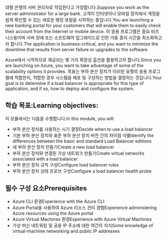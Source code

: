 <span data-ttu-id="7c465-101">대형 은행의 서버 관리자로 작업한다고 가정합니다.</span><span class="sxs-lookup"><span data-stu-id="7c465-101">Suppose you work as the server administrator for a large bank.</span></span> <span data-ttu-id="7c465-102">고객이 인터넷이나 모바일 장치에서 계정을 쉽게 확인할 수 있는 새로운 뱅킹 포털을 시작하는 중입니다.</span><span class="sxs-lookup"><span data-stu-id="7c465-102">You are launching a new banking portal for your customers that will enable them to easily check their account from the Internet or mobile device.</span></span> <span data-ttu-id="7c465-103">이 응용 프로그램은 중요 비즈니스용이며 서버 장애 또는 소프트웨어 업그레이드로 인한 가동 중지 시간을 최소화하고자 합니다.</span><span class="sxs-lookup"><span data-stu-id="7c465-103">The application is business-critical, and you want to minimize the downtime that results from server failure or upgrades to the software.</span></span>

<span data-ttu-id="7c465-104">Azure에서 시작하므로 제공되는 몇 가지 확장성 옵션을 활용하고자 합니다.</span><span class="sxs-lookup"><span data-stu-id="7c465-104">Since you are launching on Azure, you want to take advantage of some of the scalability options it provides.</span></span> <span data-ttu-id="7c465-105">목표는 부하 분산 장치가 이러한 유형의 응용 프로그램에 적합한지, 적합한 경우 시스템을 배포 및 구성하는 방법을 결정하는 것입니다.</span><span class="sxs-lookup"><span data-stu-id="7c465-105">Your goal is to determine if a load balancer is appropriate for this type of application, and if so, how to deploy and configure the system.</span></span>

## <a name="learning-objectives"></a><span data-ttu-id="7c465-106">학습 목표:</span><span class="sxs-lookup"><span data-stu-id="7c465-106">Learning objectives:</span></span>

<span data-ttu-id="7c465-107">이 모듈에서는 다음을 수행합니다.</span><span class="sxs-lookup"><span data-stu-id="7c465-107">In this module, you will:</span></span>

- <span data-ttu-id="7c465-108">부하 분산 장치를 사용하는 시기 결정</span><span class="sxs-lookup"><span data-stu-id="7c465-108">Decide when to use a load balancer</span></span>
- <span data-ttu-id="7c465-109">기본 부하 분산 장치와 표준 부하 분산 장치 버전 간의 차이점 식별</span><span class="sxs-lookup"><span data-stu-id="7c465-109">Identify the differences between the basic and standard Load Balancer editions</span></span>
- <span data-ttu-id="7c465-110">새 부하 분산 장치 만들기</span><span class="sxs-lookup"><span data-stu-id="7c465-110">Create a new load balancer</span></span>
- <span data-ttu-id="7c465-111">부하 분산 장치와 연결된 가상 네트워크 만들기</span><span class="sxs-lookup"><span data-stu-id="7c465-111">Create virtual networks associated with a load balancer</span></span>
- <span data-ttu-id="7c465-112">부하 분산 장치 규칙 구성</span><span class="sxs-lookup"><span data-stu-id="7c465-112">Configure load balancer rules</span></span>
- <span data-ttu-id="7c465-113">부하 분산 장치 상태 프로브 구성</span><span class="sxs-lookup"><span data-stu-id="7c465-113">Configure a load balancer health probe</span></span>

## <a name="prerequisites"></a><span data-ttu-id="7c465-114">필수 구성 요소</span><span class="sxs-lookup"><span data-stu-id="7c465-114">Prerequisites</span></span>  

- <span data-ttu-id="7c465-115">Azure CLI 환경</span><span class="sxs-lookup"><span data-stu-id="7c465-115">Experience with the Azure CLI</span></span>
- <span data-ttu-id="7c465-116">Azure Portal을 사용하여 Azure 리소스 관리 경험</span><span class="sxs-lookup"><span data-stu-id="7c465-116">Experience administering Azure resources using the Azure portal</span></span>
- <span data-ttu-id="7c465-117">Azure Virtual Machines 환경</span><span class="sxs-lookup"><span data-stu-id="7c465-117">Experience with Azure Virtual Machines</span></span>
- <span data-ttu-id="7c465-118">가상 머신 네트워킹 및 공용 IP 주소에 대한 약간의 지식</span><span class="sxs-lookup"><span data-stu-id="7c465-118">Some knowledge of virtual-machine networking and public IP addresses</span></span>